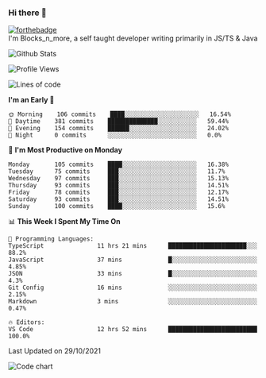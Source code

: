 ### Hi there 👋
[![forthebadge](https://forthebadge.com/images/badges/0-percent-optimized.svg)](https://forthebadge.com)<br>
I'm Blocks_n_more, a self taught developer writing primarily in JS/TS & Java

![Github Stats](https://github-readme-stats.vercel.app/api?username=blocksnmore&show_icons=true&theme=dark)
<!--START_SECTION:waka-->
![Profile Views](http://img.shields.io/badge/Profile%20Views-2-blue)

![Lines of code](https://img.shields.io/badge/From%20Hello%20World%20I%27ve%20Written-2.1%20million%20lines%20of%20code-blue)

**I'm an Early 🐤** 

```text
🌞 Morning    106 commits    ████░░░░░░░░░░░░░░░░░░░░░   16.54% 
🌆 Daytime    381 commits    ██████████████░░░░░░░░░░░   59.44% 
🌃 Evening    154 commits    ██████░░░░░░░░░░░░░░░░░░░   24.02% 
🌙 Night      0 commits      ░░░░░░░░░░░░░░░░░░░░░░░░░   0.0%

```
📅 **I'm Most Productive on Monday** 

```text
Monday       105 commits    ████░░░░░░░░░░░░░░░░░░░░░   16.38% 
Tuesday      75 commits     ███░░░░░░░░░░░░░░░░░░░░░░   11.7% 
Wednesday    97 commits     ███░░░░░░░░░░░░░░░░░░░░░░   15.13% 
Thursday     93 commits     ███░░░░░░░░░░░░░░░░░░░░░░   14.51% 
Friday       78 commits     ███░░░░░░░░░░░░░░░░░░░░░░   12.17% 
Saturday     93 commits     ███░░░░░░░░░░░░░░░░░░░░░░   14.51% 
Sunday       100 commits    ████░░░░░░░░░░░░░░░░░░░░░   15.6%

```


📊 **This Week I Spent My Time On** 

```text
💬 Programming Languages: 
TypeScript               11 hrs 21 mins      ██████████████████████░░░   88.2% 
JavaScript               37 mins             █░░░░░░░░░░░░░░░░░░░░░░░░   4.85% 
JSON                     33 mins             █░░░░░░░░░░░░░░░░░░░░░░░░   4.3% 
Git Config               16 mins             ░░░░░░░░░░░░░░░░░░░░░░░░░   2.15% 
Markdown                 3 mins              ░░░░░░░░░░░░░░░░░░░░░░░░░   0.47%

🔥 Editors: 
VS Code                  12 hrs 52 mins      █████████████████████████   100.0%

```


 Last Updated on 29/10/2021
<!--END_SECTION:waka-->
![Code chart](https://github-readme-stats.vercel.app/api/top-langs/?username=blocksnmore&layout=compact&theme=dark)
